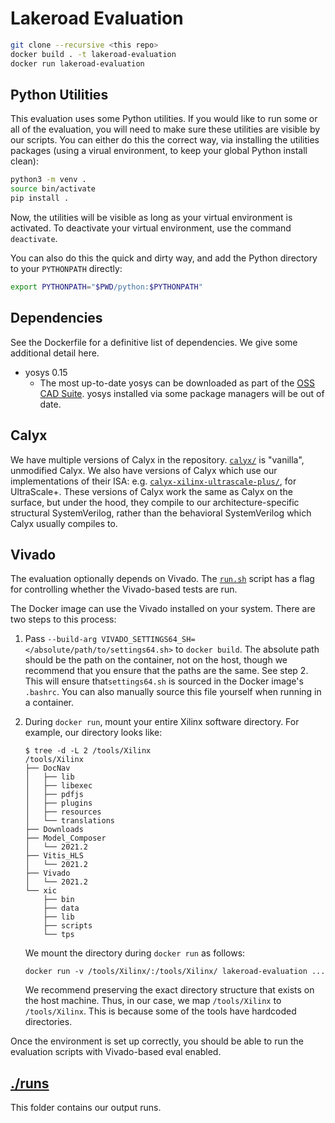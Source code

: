 # Lakeroad Evaluation

```sh
git clone --recursive <this repo>
docker build . -t lakeroad-evaluation
docker run lakeroad-evaluation
```

## Python Utilities

This evaluation uses some Python utilities.
If you would like to run some or all of the evaluation,
  you will need to make sure
  these utilities are visible
  by our scripts.
You can either do this the correct way,
  via installing the utilities packages
  (using a virual environment, to keep your global Python install clean):

```sh
python3 -m venv .
source bin/activate
pip install .
```

Now, the utilities will be visible
  as long as your virtual environment
  is activated.
To deactivate your virtual environment,
  use the command `deactivate`.

You can also do this the quick and dirty way,
  and add the Python directory to your `PYTHONPATH` directly:

```sh
export PYTHONPATH="$PWD/python:$PYTHONPATH"
```

## Dependencies

See the Dockerfile for a definitive list of dependencies. We give some additional detail here.

- yosys 0.15
  - The most up-to-date yosys can be downloaded as part of the [OSS CAD Suite](https://github.com/YosysHQ/oss-cad-suite-build/releases).
    yosys installed via some package managers will be out of date.

## Calyx

We have multiple versions of Calyx in the repository.
[`calyx/`](./calyx/) is "vanilla", unmodified Calyx.
We also have versions of Calyx which use our implementations of their ISA:
  e.g.
  [`calyx-xilinx-ultrascale-plus/`](./calyx-xilinx-ultrascale-plus/), for UltraScale+.
These versions of Calyx
  work the same as Calyx on the surface,
  but under the hood,
  they compile to our architecture-specific
  structural SystemVerilog,
  rather than the behavioral SystemVerilog
  which Calyx usually compiles to.

## Vivado

The evaluation optionally depends
  on Vivado.
The [`run.sh`](/run.sh) script
  has a flag for controlling whether
  the Vivado-based tests are run.

The Docker image can use the Vivado installed on your system.
There are two steps to this process:

1. Pass `--build-arg VIVADO_SETTINGS64_SH=</absolute/path/to/settings64.sh>`
    to `docker build`.
    The absolute path should be the path on the container,
      not on the host, though we recommend that you ensure
      that the paths are the same. See step 2.
    This will ensure that`settings64.sh` is sourced in the Docker image's `.bashrc`.
    You can also manually source this file yourself when running in a container.
2. During `docker run`, mount your entire Xilinx software directory. For example, our
    directory looks like:

    ```raw
    $ tree -d -L 2 /tools/Xilinx
    /tools/Xilinx
    ├── DocNav
    │   ├── lib
    │   ├── libexec
    │   ├── pdfjs
    │   ├── plugins
    │   ├── resources
    │   └── translations
    ├── Downloads
    ├── Model_Composer
    │   └── 2021.2
    ├── Vitis_HLS
    │   └── 2021.2
    ├── Vivado
    │   └── 2021.2
    └── xic
        ├── bin
        ├── data
        ├── lib
        ├── scripts
        └── tps
    ```

    We mount the directory during `docker run` as follows:

    ```shell
    docker run -v /tools/Xilinx/:/tools/Xilinx/ lakeroad-evaluation ...
    ```

    We recommend preserving the exact directory structure that exists on the host machine.
    Thus, in our case, we map `/tools/Xilinx` to `/tools/Xilinx`.
    This is because some of the tools have hardcoded directories.

Once the environment is set up correctly, you should be able
  to run the evaluation scripts
  with Vivado-based eval enabled.

## [./runs](./runs)

This folder contains our output runs.

